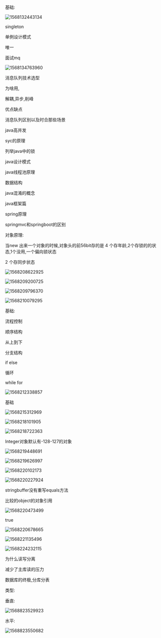 基础:

![1568132443134](assets/1568132443134.png)

singleton

单例设计模式

唯一

面试mq

![1568134763960](assets/1568134763960.png)

消息队列技术选型

为啥用,

解耦,异步,削峰



优点缺点



消息队列区别以及时合那些场景

java高并发

syc的原理

列举java中的锁



java设计模式



java线程池原理

数据结构



java混淆的概念

java框架篇

spring原理

springmvc和springboot的区别

对象原理:

当new 出来一个对象的时候,对象头的前56bit存的是 4 个存年龄,2个存锁的的状态,1个没用,一个偏向锁状态



2 个存同步状态

![1568208622925](assets/1568208622925.png)

![1568209200725](assets/1568209200725.png)

![1568209796370](assets/1568209796370.png)

![1568210079295](assets/1568210079295.png)

基础:

流程控制

顺序结构

从上到下

分支结构

if else

循环

while for

![1568212338857](assets/1568212338857.png)

基础

![1568215312969](assets/1568215312969.png)

![1568218101905](assets/1568218101905.png)

![1568218722363](assets/1568218722363.png)

Integer对象默认有-128-127的对象

![1568219448691](assets/1568219448691.png)

![1568219626997](assets/1568219626997.png)

![1568220102173](assets/1568220102173.png)

![1568220227924](assets/1568220227924.png)

stringbuffer没有重写equals方法

比较的object的对象引用

![1568220473499](assets/1568220473499.png)

true

![1568220678665](assets/1568220678665.png)

![1568221135496](assets/1568221135496.png)

![1568224232115](assets/1568224232115.png)

为什么读写分离

减少了主库读的压力



数据库的终极,分库分表

类型: 

垂直:

![1568823529923](assets/1568823529923.png)

水平:

![1568823550682](assets/1568823550682.png)

